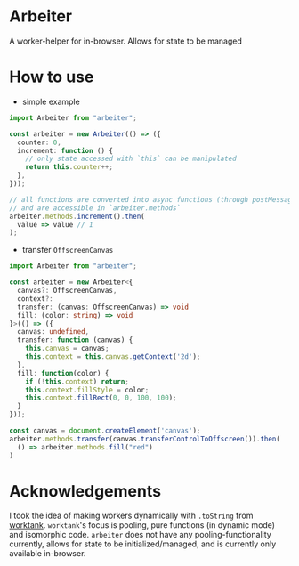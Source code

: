 # Arbeiter

A worker-helper for in-browser.
Allows for state to be managed

# How to use

- simple example

```ts
import Arbeiter from "arbeiter";

const arbeiter = new Arbeiter(() => ({
  counter: 0,
  increment: function () {
    // only state accessed with `this` can be manipulated
    return this.counter++;
  },
}));

// all functions are converted into async functions (through postMessage)
// and are accessible in `arbeiter.methods`
arbeiter.methods.increment().then(
  value => value // 1
);
```

- transfer `OffscreenCanvas`

```ts
import Arbeiter from "arbeiter";

const arbeiter = new Arbeiter<{
  canvas?: OffscreenCanvas,
  context?:
  transfer: (canvas: OffscreenCanvas) => void
  fill: (color: string) => void
}>(() => ({
  canvas: undefined,
  transfer: function (canvas) {
    this.canvas = canvas;
    this.context = this.canvas.getContext('2d');
  },
  fill: function(color) {
    if (!this.context) return;
    this.context.fillStyle = color;
    this.context.fillRect(0, 0, 100, 100);
  }
}));

const canvas = document.createElement('canvas');
arbeiter.methods.transfer(canvas.transferControlToOffscreen()).then(
  () => arbeiter.methods.fill("red")
)
```

# Acknowledgements

I took the idea of making workers dynamically with `.toString` from [worktank](https://github.com/fabiospampinato/worktank). `worktank`'s focus is pooling, pure functions (in dynamic mode) and isomorphic code. `arbeiter` does not have any pooling-functionality currently, allows for state to be initialized/managed, and is currently only available in-browser.
